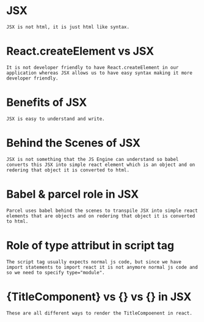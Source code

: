 # JSX

    JSX is not html, it is just html like syntax.

# React.createElement vs JSX

    It is not developer friendly to have React.createElement in our application whereas JSX allows us to have easy syntax making it more developer friendly.

# Benefits of JSX

    JSX is easy to understand and write.

# Behind the Scenes of JSX

    JSX is not something that the JS Engine can understand so babel converts this JSX into simple react element which is an object and on redering that object it is converted to html.

# Babel & parcel role in JSX

    Parcel uses babel behind the scenes to transpile JSX into simple react elements that are objects and on redering that object it is converted to html.

# Role of type attribut in script tag

    The script tag usually expects normal js code, but since we have import statements to import react it is not anymore normal js code and so we need to specify type="module".

# {TitleComponent} vs {<TitleComponent/>} vs {<TitleComponent></TitleComponent>} in JSX

    These are all different ways to render the TitleCompoenent in react.
